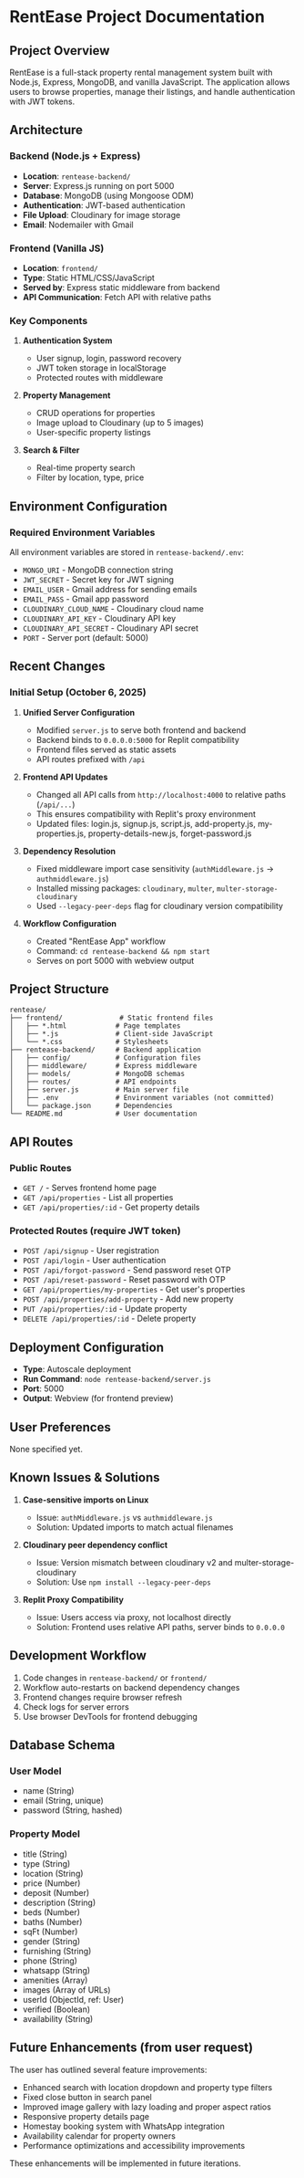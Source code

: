 # RentEase Project Documentation

## Project Overview

RentEase is a full-stack property rental management system built with Node.js, Express, MongoDB, and vanilla JavaScript. The application allows users to browse properties, manage their listings, and handle authentication with JWT tokens.

## Architecture

### Backend (Node.js + Express)
- **Location**: `rentease-backend/`
- **Server**: Express.js running on port 5000
- **Database**: MongoDB (using Mongoose ODM)
- **Authentication**: JWT-based authentication
- **File Upload**: Cloudinary for image storage
- **Email**: Nodemailer with Gmail

### Frontend (Vanilla JS)
- **Location**: `frontend/`
- **Type**: Static HTML/CSS/JavaScript
- **Served by**: Express static middleware from backend
- **API Communication**: Fetch API with relative paths

### Key Components

1. **Authentication System**
   - User signup, login, password recovery
   - JWT token storage in localStorage
   - Protected routes with middleware

2. **Property Management**
   - CRUD operations for properties
   - Image upload to Cloudinary (up to 5 images)
   - User-specific property listings

3. **Search & Filter**
   - Real-time property search
   - Filter by location, type, price

## Environment Configuration

### Required Environment Variables

All environment variables are stored in `rentease-backend/.env`:

- `MONGO_URI` - MongoDB connection string
- `JWT_SECRET` - Secret key for JWT signing
- `EMAIL_USER` - Gmail address for sending emails
- `EMAIL_PASS` - Gmail app password
- `CLOUDINARY_CLOUD_NAME` - Cloudinary cloud name
- `CLOUDINARY_API_KEY` - Cloudinary API key
- `CLOUDINARY_API_SECRET` - Cloudinary API secret
- `PORT` - Server port (default: 5000)

## Recent Changes

### Initial Setup (October 6, 2025)

1. **Unified Server Configuration**
   - Modified `server.js` to serve both frontend and backend
   - Backend binds to `0.0.0.0:5000` for Replit compatibility
   - Frontend files served as static assets
   - API routes prefixed with `/api`

2. **Frontend API Updates**
   - Changed all API calls from `http://localhost:4000` to relative paths (`/api/...`)
   - This ensures compatibility with Replit's proxy environment
   - Updated files: login.js, signup.js, script.js, add-property.js, my-properties.js, property-details-new.js, forget-password.js

3. **Dependency Resolution**
   - Fixed middleware import case sensitivity (`authMiddleware.js` → `authmiddleware.js`)
   - Installed missing packages: `cloudinary`, `multer`, `multer-storage-cloudinary`
   - Used `--legacy-peer-deps` flag for cloudinary version compatibility

4. **Workflow Configuration**
   - Created "RentEase App" workflow
   - Command: `cd rentease-backend && npm start`
   - Serves on port 5000 with webview output

## Project Structure

```
rentease/
├── frontend/              # Static frontend files
│   ├── *.html            # Page templates
│   ├── *.js              # Client-side JavaScript
│   └── *.css             # Stylesheets
├── rentease-backend/     # Backend application
│   ├── config/           # Configuration files
│   ├── middleware/       # Express middleware
│   ├── models/           # MongoDB schemas
│   ├── routes/           # API endpoints
│   ├── server.js         # Main server file
│   ├── .env              # Environment variables (not committed)
│   └── package.json      # Dependencies
└── README.md             # User documentation
```

## API Routes

### Public Routes
- `GET /` - Serves frontend home page
- `GET /api/properties` - List all properties
- `GET /api/properties/:id` - Get property details

### Protected Routes (require JWT token)
- `POST /api/signup` - User registration
- `POST /api/login` - User authentication
- `POST /api/forgot-password` - Send password reset OTP
- `POST /api/reset-password` - Reset password with OTP
- `GET /api/properties/my-properties` - Get user's properties
- `POST /api/properties/add-property` - Add new property
- `PUT /api/properties/:id` - Update property
- `DELETE /api/properties/:id` - Delete property

## Deployment Configuration

- **Type**: Autoscale deployment
- **Run Command**: `node rentease-backend/server.js`
- **Port**: 5000
- **Output**: Webview (for frontend preview)

## User Preferences

None specified yet.

## Known Issues & Solutions

1. **Case-sensitive imports on Linux**
   - Issue: `authMiddleware.js` vs `authmiddleware.js`
   - Solution: Updated imports to match actual filenames

2. **Cloudinary peer dependency conflict**
   - Issue: Version mismatch between cloudinary v2 and multer-storage-cloudinary
   - Solution: Use `npm install --legacy-peer-deps`

3. **Replit Proxy Compatibility**
   - Issue: Users access via proxy, not localhost directly
   - Solution: Frontend uses relative API paths, server binds to `0.0.0.0`

## Development Workflow

1. Code changes in `rentease-backend/` or `frontend/`
2. Workflow auto-restarts on backend dependency changes
3. Frontend changes require browser refresh
4. Check logs for server errors
5. Use browser DevTools for frontend debugging

## Database Schema

### User Model
- name (String)
- email (String, unique)
- password (String, hashed)

### Property Model
- title (String)
- type (String)
- location (String)
- price (Number)
- deposit (Number)
- description (String)
- beds (Number)
- baths (Number)
- sqFt (Number)
- gender (String)
- furnishing (String)
- phone (String)
- whatsapp (String)
- amenities (Array)
- images (Array of URLs)
- userId (ObjectId, ref: User)
- verified (Boolean)
- availability (String)

## Future Enhancements (from user request)

The user has outlined several feature improvements:
- Enhanced search with location dropdown and property type filters
- Fixed close button in search panel
- Improved image gallery with lazy loading and proper aspect ratios
- Responsive property details page
- Homestay booking system with WhatsApp integration
- Availability calendar for property owners
- Performance optimizations and accessibility improvements

These enhancements will be implemented in future iterations.
